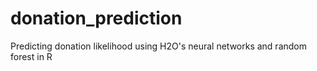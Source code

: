# donation_prediction
Predicting donation likelihood using H2O's neural networks and random forest in R

